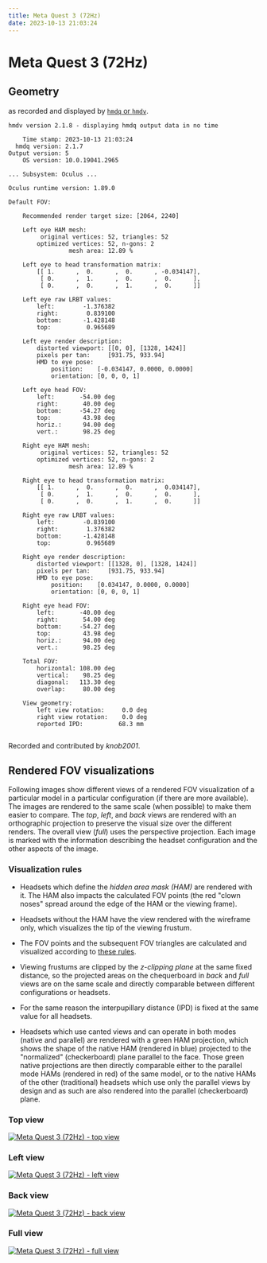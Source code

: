```yaml
---
title: Meta Quest 3 (72Hz)
date: 2023-10-13 21:03:24
---
```

# Meta Quest 3 (72Hz)

## Geometry

as recorded and displayed by [`hmdq` or `hmdv`](https://github.com/risa2000/hmdq).
```
hmdv version 2.1.8 - displaying hmdq output data in no time

    Time stamp: 2023-10-13 21:03:24
  hmdq version: 2.1.7
Output version: 5
    OS version: 10.0.19041.2965

... Subsystem: Oculus ...

Oculus runtime version: 1.89.0

Default FOV:

    Recommended render target size: [2064, 2240]

    Left eye HAM mesh:
         original vertices: 52, triangles: 52
        optimized vertices: 52, n-gons: 2
                 mesh area: 12.89 %

    Left eye to head transformation matrix:
        [[ 1.      ,  0.      ,  0.      , -0.034147],
         [ 0.      ,  1.      ,  0.      ,  0.      ],
         [ 0.      ,  0.      ,  1.      ,  0.      ]]

    Left eye raw LRBT values:
        left:        -1.376382
        right:        0.839100
        bottom:      -1.428148
        top:          0.965689

    Left eye render description:
        distorted viewport: [[0, 0], [1328, 1424]]
        pixels per tan:     [931.75, 933.94]
        HMD to eye pose:
            position:    [-0.034147, 0.0000, 0.0000]
            orientation: [0, 0, 0, 1]

    Left eye head FOV:
        left:       -54.00 deg
        right:       40.00 deg
        bottom:     -54.27 deg
        top:         43.98 deg
        horiz.:      94.00 deg
        vert.:       98.25 deg

    Right eye HAM mesh:
         original vertices: 52, triangles: 52
        optimized vertices: 52, n-gons: 2
                 mesh area: 12.89 %

    Right eye to head transformation matrix:
        [[ 1.      ,  0.      ,  0.      ,  0.034147],
         [ 0.      ,  1.      ,  0.      ,  0.      ],
         [ 0.      ,  0.      ,  1.      ,  0.      ]]

    Right eye raw LRBT values:
        left:        -0.839100
        right:        1.376382
        bottom:      -1.428148
        top:          0.965689

    Right eye render description:
        distorted viewport: [[1328, 0], [1328, 1424]]
        pixels per tan:     [931.75, 933.94]
        HMD to eye pose:
            position:    [0.034147, 0.0000, 0.0000]
            orientation: [0, 0, 0, 1]

    Right eye head FOV:
        left:       -40.00 deg
        right:       54.00 deg
        bottom:     -54.27 deg
        top:         43.98 deg
        horiz.:      94.00 deg
        vert.:       98.25 deg

    Total FOV:
        horizontal: 108.00 deg
        vertical:    98.25 deg
        diagonal:   113.30 deg
        overlap:     80.00 deg

    View geometry:
        left view rotation:     0.0 deg
        right view rotation:    0.0 deg
        reported IPD:          68.3 mm


```
Recorded and contributed by _knob2001_.

## Rendered FOV visualizations

Following images show different views of a rendered FOV visualization of a
particular model in a particular configuration (if there are more available).
The images are rendered to the same scale (when possible) to make them easier
to compare. The _top_, _left_, and _back_ views are rendered with an
orthographic projection to preserve the visual size over the different renders.
The overall view (_full_) uses the perspective projection. Each image is marked
with the information describing the headset configuration and the other aspects
of the image.

### Visualization rules

* Headsets which define the _hidden area mask (HAM)_ are rendered with it. The
  HAM also impacts the calculated FOV points (the red "clown noses" spread
  around the edge of the HAM or the viewing frame).

* Headsets without the HAM have the view rendered with the wireframe only, which
  visualizes the tip of the viewing frustum.

* The FOV points and the subsequent FOV triangles are calculated and visualized
  according to [these
  rules](https://risa2000.github.io/vrdocs/docs/hmd_fov_calculation).

* Viewing frustums are clipped by the _z-clipping plane_ at the same fixed
  distance, so the projected areas on the chequerboard in _back_ and _full_
  views are on the same scale and directly comparable between different
  configurations or headsets.

* For the same reason the interpupillary distance (IPD) is fixed at the same
  value for all headsets.

* Headsets which use canted views and can operate in both modes (native and
  parallel) are rendered with a green HAM projection, which shows the shape of
  the native HAM (rendered in blue) projected to the "normalized"
  (checkerboard) plane parallel to the face. Those green native projections are
  then directly comparable either to the parallel mode HAMs (rendered in red)
  of the same model, or to the native HAMs of the other (traditional) headsets
  which use only the parallel views by design and as such are also rendered
  into the parallel (checkerboard) plane.

### Top view
[![Meta Quest 3 (72Hz) - top view](../images/MetaQuest3_Native_R72_top.dmx.png)](../images/MetaQuest3_Native_R72_top.dmx.png)

### Left view
[![Meta Quest 3 (72Hz) - left view](../images/MetaQuest3_Native_R72_left.dmx.png)](../images/MetaQuest3_Native_R72_left.dmx.png)

### Back view
[![Meta Quest 3 (72Hz) - back view](../images/MetaQuest3_Native_R72_back.dmx.png)](../images/MetaQuest3_Native_R72_back.dmx.png)

### Full view
[![Meta Quest 3 (72Hz) - full view](../images/MetaQuest3_Native_R72_over.dmx.png)](../images/MetaQuest3_Native_R72_over.dmx.png)

